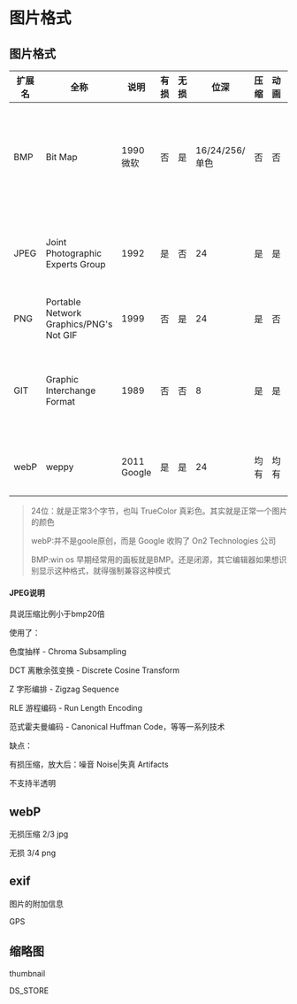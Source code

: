 # 图片格式

## 图片格式

|扩展名|全称                                   |说明       |有损|无损|位深          |压缩|动画|透明            |缺点                        |
|------|---------------------------------------|-----------|----|----|--------------|----|----|----------------|----------------------------|
|BMP   |Bit Map                                |1990微软   |否  |是  |16/24/256/单色|否  |否  |半透明          |不压缩，图片过大.半透明.闭源|
|JPEG  |Joint Photographic Experts Group       |1992       |是  |否  |24            |是  |是  |否              |有损压缩，不支持透明        |
|PNG   |Portable Network Graphics/PNG's Not GIF|1999       |否  |是  |24            |是  |否  |alpha值\(0~255\)|不支持动画                  |
|GIT   |Graphic Interchange Format             |1989       |否  |否  |8             |是  |是  |半透明,一个位   |半透明.有损压缩.8位色深     |
|webP  |weppy                                  |2011 Google|是  |是  |24            |均有|均有|Alpha透明通道   |各大厂商未支持              |

> 24位：就是正常3个字节，也叫 TrueColor 真彩色。其实就是正常一个图片的颜色
> 
> webP:并不是goole原创，而是 Google 收购了 On2 Technologies 公司
> 
> BMP:win os 早期经常用的画板就是BMP。还是闭源，其它编辑器如果想识别显示这种格式，就得强制兼容这种模式

#### JPEG说明

具说压缩比例小于bmp20倍

使用了：

色度抽样 \- Chroma Subsampling

DCT 离散余弦变换 \- Discrete Cosine Transform

Z 字形编排 \- Zigzag Sequence

RLE 游程编码 \- Run Length Encoding

范式霍夫曼编码 \- Canonical Huffman Code，等等一系列技术

缺点：

有损压缩，放大后：噪音 Noise|失真 Artifacts

不支持半透明

## webP

无损压缩 2/3 jpg

无损 3/4 png

## exif

图片的附加信息

GPS

## 缩略图

thumbnail

DS\_STORE
